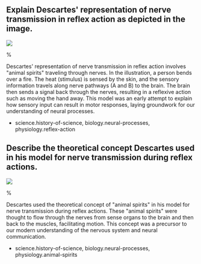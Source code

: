 ## Explain Descartes' representation of nerve transmission in reflex action as depicted in the image.

![](https://cdn.mathpix.com/cropped/2024_06_22_9b1799ffb2481cf9faefg-1.jpg?height=907&width=826&top_left_y=204&top_left_x=349)

%

Descartes' representation of nerve transmission in reflex action involves "animal spirits" traveling through nerves. In the illustration, a person bends over a fire. The heat (stimulus) is sensed by the skin, and the sensory information travels along nerve pathways (A and B) to the brain. The brain then sends a signal back through the nerves, resulting in a reflexive action such as moving the hand away. This model was an early attempt to explain how sensory input can result in motor responses, laying groundwork for our understanding of neural processes.

- science.history-of-science, biology.neural-processes, physiology.reflex-action

## Describe the theoretical concept Descartes used in his model for nerve transmission during reflex actions.

![](https://cdn.mathpix.com/cropped/2024_06_22_9b1799ffb2481cf9faefg-1.jpg?height=907&width=826&top_left_y=204&top_left_x=349)

%

Descartes used the theoretical concept of "animal spirits" in his model for nerve transmission during reflex actions. These "animal spirits" were thought to flow through the nerves from sense organs to the brain and then back to the muscles, facilitating motion. This concept was a precursor to our modern understanding of the nervous system and neural communication.

- science.history-of-science, biology.neural-processes, physiology.animal-spirits

